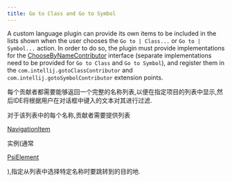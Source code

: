 ```yaml
---
title: Go to Class and Go to Symbol
---
```


A custom language plugin can provide its own items to be included in the lists shown when the user chooses the `Go to | Class...` or `Go to | Symbol...` action.
In order to do so, the plugin must provide implementations for the
[ChooseByNameContributor](upsource:///platform/lang-api/src/com/intellij/navigation/ChooseByNameContributor.java)
interface (separate implementations need to be provided for `Go to Class` and `Go to Symbol`), and register them in the `com.intellij.gotoClassContributor` and `com.intellij.gotoSymbolContributor` extension points.

每个贡献者都需要能够返回一个完整的名称列表,以便在指定项目的列表中显示,然后IDE将根据用户在对话框中键入的文本对其进行过滤.

对于该列表中的每个名称,贡献者需要提供列表

[NavigationItem](upsource:///platform/core-api/src/com/intellij/navigation/NavigationItem.java)

实例(通常

[PsiElement](upsource:///platform/core-api/src/com/intellij/psi/PsiElement.java)

),指定从列表中选择特定名称时要跳转到的目的地.


